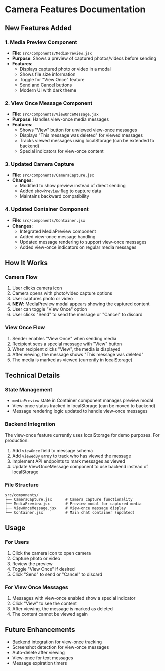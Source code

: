 # Camera Features Documentation

## New Features Added

### 1. Media Preview Component
- **File**: `src/components/MediaPreview.jsx`
- **Purpose**: Shows a preview of captured photos/videos before sending
- **Features**:
  - Displays captured photo or video in a modal
  - Shows file size information
  - Toggle for "View Once" feature
  - Send and Cancel buttons
  - Modern UI with dark theme

### 2. View Once Message Component
- **File**: `src/components/ViewOnceMessage.jsx`
- **Purpose**: Handles view-once media messages
- **Features**:
  - Shows "View" button for unviewed view-once messages
  - Displays "This message was deleted" for viewed messages
  - Tracks viewed messages using localStorage (can be extended to backend)
  - Special indicators for view-once content

### 3. Updated Camera Capture
- **File**: `src/components/CameraCapture.jsx`
- **Changes**:
  - Modified to show preview instead of direct sending
  - Added `showPreview` flag to capture data
  - Maintains backward compatibility

### 4. Updated Container Component
- **File**: `src/components/Container.jsx`
- **Changes**:
  - Integrated MediaPreview component
  - Added view-once message handling
  - Updated message rendering to support view-once messages
  - Added view-once indicators on regular media messages

## How It Works

### Camera Flow
1. User clicks camera icon
2. Camera opens with photo/video capture options
3. User captures photo or video
4. **NEW**: MediaPreview modal appears showing the captured content
5. User can toggle "View Once" option
6. User clicks "Send" to send the message or "Cancel" to discard

### View Once Flow
1. Sender enables "View Once" when sending media
2. Recipient sees a special message with "View" button
3. When recipient clicks "View", the media is displayed
4. After viewing, the message shows "This message was deleted"
5. The media is marked as viewed (currently in localStorage)

## Technical Details

### State Management
- `mediaPreview` state in Container component manages preview modal
- View-once status tracked in localStorage (can be moved to backend)
- Message rendering logic updated to handle view-once messages

### Backend Integration
The view-once feature currently uses localStorage for demo purposes. For production:

1. Add `viewOnce` field to message schema
2. Add `viewedBy` array to track who has viewed the message
3. Implement API endpoints to mark messages as viewed
4. Update ViewOnceMessage component to use backend instead of localStorage

### File Structure
```
src/components/
├── CameraCapture.jsx      # Camera capture functionality
├── MediaPreview.jsx       # Preview modal for captured media
├── ViewOnceMessage.jsx    # View-once message display
└── Container.jsx          # Main chat container (updated)
```

## Usage

### For Users
1. Click the camera icon to open camera
2. Capture photo or video
3. Review the preview
4. Toggle "View Once" if desired
5. Click "Send" to send or "Cancel" to discard

### For View Once Messages
1. Messages with view-once enabled show a special indicator
2. Click "View" to see the content
3. After viewing, the message is marked as deleted
4. The content cannot be viewed again

## Future Enhancements
- Backend integration for view-once tracking
- Screenshot detection for view-once messages
- Auto-delete after viewing
- View-once for text messages
- Message expiration timers